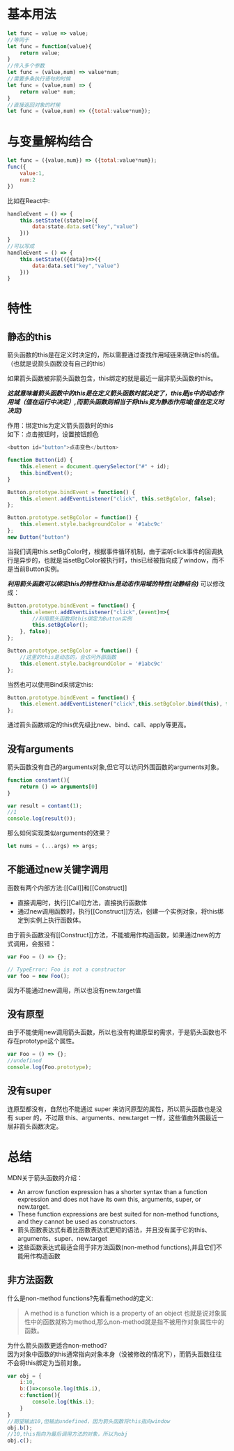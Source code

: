 <!--
 * @Description: 
 * @Author: johe.huang
 * @Date: 2020-04-09 22:30:32
 -->
# 基本用法
```javascript
let func = value => value;
//等同于
let func = function(value){
    return value;
}
//传入多个参数
let func = (value,num) => value*num;
//需要多条执行语句的时候
let func = (value,num) => {
    return value* num;
}
//直接返回对象的时候
let func = (value,num) => ({total:value*num});
```

# 与变量解构结合
```javascript
let func = ({value,num}) => ({total:value*num});
func({
    value:1,
    num:2
})
```
比如在React中:
```javascript
handleEvent = () => {
    this.setState((state)=>({
        data:state.data.set("key","value")
    }))
}
//可以写成
handleEvent = () => {
    this.setState(({data})=>({
        data:data.set("key","value")
    }))
}
```

# 特性
## 静态的this
箭头函数的this是在定义时决定的，所以需要通过查找作用域链来确定this的值。（也就是说箭头函数没有自己的this）  

如果箭头函数被非箭头函数包含，this绑定的就是最近一层非箭头函数的this。

***这就意味着箭头函数中的this是在定义箭头函数时就决定了，this是js中的动态作用域（值在运行中决定）,而箭头函数则相当于将this变为静态作用域(值在定义时决定)***

作用：绑定this为定义箭头函数时的this  
如下：点击按钮时，设置按钮颜色
```javascript
<button id="button">点击变色</button>

function Button(id) {
    this.element = document.querySelector("#" + id);
    this.bindEvent();
}

Button.prototype.bindEvent = function() {
    this.element.addEventListener("click", this.setBgColor, false);
};

Button.prototype.setBgColor = function() {
    this.element.style.backgroundColor = '#1abc9c'
};
new Button("button")

```
当我们调用this.setBgColor时，根据事件循环机制，由于监听click事件的回调执行是异步的，也就是当setBgColor被执行时，this已经被指向成了window，而不是当前Button实例。  

***利用箭头函数可以绑定this的特性和this是动态作用域的特性(动静结合)***
可以修改成：
```javascript
Button.prototype.bindEvent = function() {
    this.element.addEventListener("click",(event)=>{
        //利用箭头函数将this绑定为Button实例
        this.setBgColor();
    }, false);
};

Button.prototype.setBgColor = function() {
    //这里的this是动态的，会访问外部函数
    this.element.style.backgroundColor = '#1abc9c'
};
```
当然也可以使用Bind来绑定this:
```javascript
Button.prototype.bindEvent = function() {
    this.element.addEventListener("click",this.setBgColor.bind(this), false);
};

```

通过箭头函数绑定的this优先级比new、bind、call、apply等更高。

## 没有arguments
箭头函数没有自己的arguments对象,但它可以访问外围函数的arguments对象。

```javascript
function constant(){
    return () => arguments[0]
}

var result = contant(1);
//1
console.log(result());
```
那么如何实现类似arguments的效果？
```javascript
let nums = (...args) => args;
```

## 不能通过new关键字调用
函数有两个内部方法:[[Call]]和[[Construct]]

- 直接调用时，执行[[Call]]方法，直接执行函数体
- 通过new调用函数时，执行[[Construct]]方法，创建一个实例对象，将this绑定到实例上执行函数体。

由于箭头函数没有[[Construct]]方法，不能被用作构造函数，如果通过new的方式调用，会报错：
```javascript
var Foo = () => {};

// TypeError: Foo is not a constructor
var foo = new Foo();
```
因为不能通过new调用，所以也没有new.target值

## 没有原型
由于不能使用new调用箭头函数，所以也没有构建原型的需求，于是箭头函数也不存在prototype这个属性。
```javascript
var Foo = () => {};
//undefined
console.log(Foo.prototype);
```

## 没有super
连原型都没有，自然也不能通过 super 来访问原型的属性，所以箭头函数也是没有 super 的，不过跟 this、arguments、new.target 一样，这些值由外围最近一层非箭头函数决定。


# 总结
MDN关于箭头函数的介绍：
- An arrow function expression has a shorter syntax than a function expression and does not have its own this, arguments, super, or new.target.
- These function expressions are best suited for non-method functions, and they cannot be used as constructors.
- 箭头函数表达式有着比函数表达式更短的语法，并且没有属于它的this、arguments、super、new.target
- 这些函数表达式最适合用于非方法函数(non-method functions),并且它们不能用作构造函数

## 非方法函数
什么是non-method functions?先看看method的定义:
> A method is a function which is a property of an object
也就是说对象属性中的函数就称为method,那么non-method就是指不被用作对象属性中的函数。

为什么箭头函数更适合non-method?  
因为对象中函数的this通常指向对象本身（没被修改的情况下），而箭头函数往往不会将this绑定为当前对象。
```javascript
var obj = {
    i:10,
    b:()=>console.log(this.i),
    c:function(){
        console.log(this.i);
    }
}
//期望输出10,但输出undefined，因为箭头函数将this指向window
obj.b();
//10,this指向为最后调用方法的对象，所以为obj
obj.c();

```